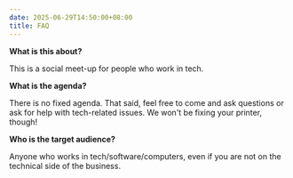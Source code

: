```yaml
---
date: 2025-06-29T14:50:00+08:00
title: FAQ
---
```


**What is this about?**

This is a social meet-up for people who work in tech.

**What is the agenda?**

There is no fixed agenda. That said, feel free to come and ask questions or ask for help with tech-related issues. We won't be fixing your printer, though!

**Who is the target audience?**

Anyone who works in tech/software/computers, even if you are not on the technical side of the business.